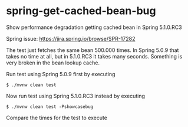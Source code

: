# spring-get-cached-bean-bug
Show performance degradation getting cached bean in Spring 5.1.0.RC3

Spring issue: https://jira.spring.io/browse/SPR-17282

The test just fetches the same bean 500.000 times.
In Spring 5.0.9 that takes no time at all, but in 5.1.0.RC3 it takes many seconds.
Something is very broken in the bean lookup cache.

Run test using Spring 5.0.9 first by executing
```
$ ./mvnw clean test
```

Now run test using Spring 5.1.0.RC3 instead by executing
```
$ ./mvnw clean test -Pshowcasebug
```

Compare the times for the test to execute
